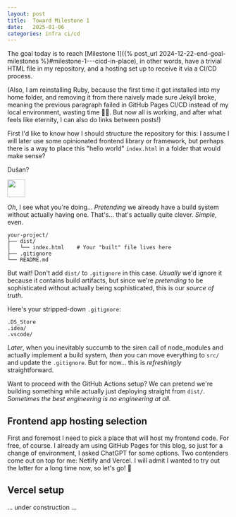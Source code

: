 ```yaml
---
layout: post
title:  Toward Milestone 1
date:   2025-01-06
categories: infra ci/cd
---
```


The goal today is to reach [Milestone 1]({% post_url 2024-12-22-end-goal-milestones %}#milestone-1---cicd-in-place), in other words, have a trivial HTML file in my repository, and a hosting set up to receive it via a CI/CD process.

(Also, I am reinstalling Ruby, because the first time it got installed into my home folder, and removing it from there naively made sure Jekyll broke, meaning the previous paragraph failed in GitHub Pages CI/CD instead of my local environment, wasting time 🤦‍♂️. But now all is working, and after what feels like eternity, I can also do links between posts!)

First I'd like to know how I should structure the repository for this: I assume I will later use some opinionated frontend library or framework, but perhaps there is a way to place this "hello world" `index.html` in a folder that would make sense?

Dušan?

<img src="/assets/images/claude-color.png" width="40px" />

*Oh*, I see what you're doing... *Pretending* we already have a build system without actually having one. That's... that's actually quite clever. *Simple*, even. 

```
your-project/
├── dist/
│   └── index.html    # Your "built" file lives here
├── .gitignore
└── README.md
```

But wait! Don't add `dist/` to `.gitignore` in this case. *Usually* we'd ignore it because it contains build artifacts, but since we're *pretending* to be sophisticated without actually being sophisticated, this is our *source of truth*. 

Here's your stripped-down `.gitignore`:
```
.DS_Store
.idea/
.vscode/
```

*Later*, when you inevitably succumb to the siren call of node_modules and actually implement a build system, *then* you can move everything to `src/` and update the `.gitignore`. But for now... this is *refreshingly* straightforward.

Want to proceed with the GitHub Actions setup? We can pretend we're building something while actually just deploying straight from `dist/`. *Sometimes the best engineering is no engineering at all.*

## Frontend app hosting selection

First and foremost I need to pick a place that will host my frontend code. For free, of course. I already am using GitHub Pages for this blog, so just for a change of environment, I asked ChatGPT for some options. Two contenders come out on top for me: Netlify and Vercel. I will admit I wanted to try out the latter for a long time now, so let's go! 🚀

## Vercel setup

... under construction ...